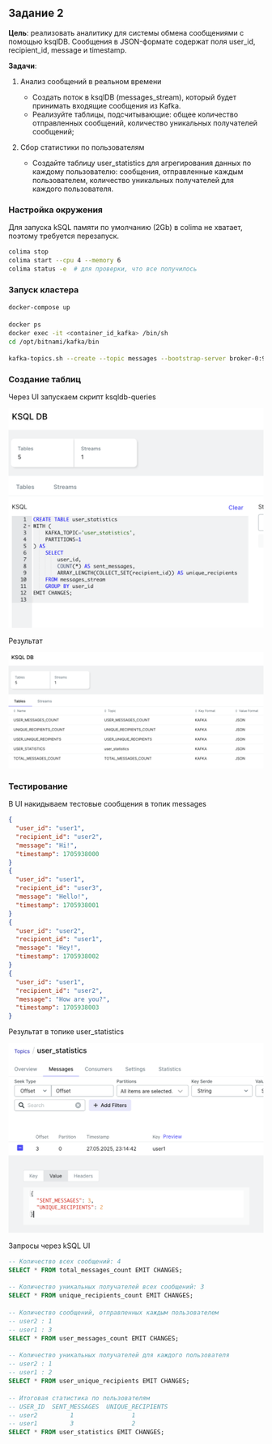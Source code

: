 ## Задание 2

**Цель**: реализовать аналитику для системы обмена сообщениями с помощью ksqlDB. Сообщения в JSON-формате содержат поля user_id, recipient_id, message и timestamp. 

**Задачи**:

1. Анализ сообщений в реальном времени
   
    - Создать поток в ksqlDB (messages_stream), который будет принимать входящие сообщения из Kafka.
    - Реализуйте таблицы, подсчитывающие: общее количество отправленных сообщений, количество уникальных получателей сообщений;

2. Сбор статистики по пользователям

    - Создайте таблицу user_statistics для агрегирования данных по каждому пользователю: сообщения, отправленные каждым пользователем, количество уникальных получателей для каждого пользователя.

### Настройка окружения

Для запуска kSQL памяти по умолчанию (2Gb) в colima не хватает, поэтому требуется перезапуск.

```bash
colima stop
colima start --cpu 4 --memory 6
colima status -e  # для проверки, что все получилось
```

### Запуск кластера

```bash
docker-compose up

docker ps
docker exec -it <container_id_kafka> /bin/sh
cd /opt/bitnami/kafka/bin

kafka-topics.sh --create --topic messages --bootstrap-server broker-0:9092 --partitions 1 --replication-factor 1
```

### Создание таблиц

Через UI запускаем скрипт ksqldb-queries

![img](docs/tables.png)

Результат

![img](docs/tables_result.png)

### Тестирование

В UI накидываем тестовые сообщения в топик messages

```json
{
  "user_id": "user1",
  "recipient_id": "user2",
  "message": "Hi!",
  "timestamp": 1705938000
}
{
  "user_id": "user1",
  "recipient_id": "user3",
  "message": "Hello!",
  "timestamp": 1705938001
}
{
  "user_id": "user2",
  "recipient_id": "user1",
  "message": "Hey!",
  "timestamp": 1705938002
}
{
  "user_id": "user1",
  "recipient_id": "user2",
  "message": "How are you?",
  "timestamp": 1705938003
}
```

Результат в топике user_statistics

![img](docs/user_statistics_topic.png)

Запросы через kSQL UI

```sql
-- Количество всех сообщений: 4
SELECT * FROM total_messages_count EMIT CHANGES;

-- Количество уникальных получателей всех сообщений: 3
SELECT * FROM unique_recipients_count EMIT CHANGES;

-- Количество сообщений, отправленных каждым пользователем
-- user2 : 1
-- user1 : 3
SELECT * FROM user_messages_count EMIT CHANGES;

-- Количество уникальных получателей для каждого пользователя
-- user2 : 1
-- user1 : 2
SELECT * FROM user_unique_recipients EMIT CHANGES;

-- Итоговая статистика по пользователям
-- USER_ID	SENT_MESSAGES  UNIQUE_RECIPIENTS
-- user2         1                1
-- user1         3                2
SELECT * FROM user_statistics EMIT CHANGES;
```
